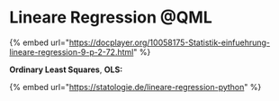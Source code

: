 # Lineare Regression @QML

{% embed url="https://docplayer.org/10058175-Statistik-einfuehrung-lineare-regression-9-p-2-72.html" %}

**Ordinary Least Squares**, **OLS:**

{% embed url="https://statologie.de/lineare-regression-python" %}
